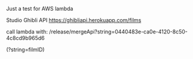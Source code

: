 Just a test for AWS lambda

Studio Ghibli API
https://ghibliapi.herokuapp.com/films

call lambda with:
/release/mergeApi?string=0440483e-ca0e-4120-8c50-4c8cd9b965d6

(?string=filmID)
